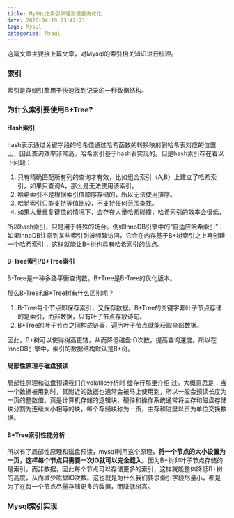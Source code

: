 ```yaml
---
title: MySQL之索引原理及慢查询优化
date: 2020-04-19 23:42:21
tags: Mysql
categories: Mysql
---
```


这篇文章主要接上篇文章，对Mysql的索引相关知识进行梳理。

<!-- more -->

### 索引

索引是存储引擎用于快速找到记录的一种数据结构。

### 为什么索引要使用B+Tree?

#### Hash索引

hash表示通过关键字段的哈希值通过哈希函数的转换映射到哈希表对应的位置上，因此查询效率非常高。哈希索引基于hash表实现的。但是hash索引存在着以下问题：

1. 只有精确匹配所有列的查询才有效，比如组合索引（A,B）上建立了哈希索引，如果只查询A，那么是无法使用该索引。
2. 哈希索引不是根据索引值顺序存储的，所以无法使用排序。
3. 哈希索引只能支持等值比较，不支持任何范围查找。
4. 如果大量重复键值的情况下，会存在大量哈希碰撞，哈希索引的效率会很低，

所以hash索引，只是用于特殊的场合。例如InnoDB引擎中的“自适应哈希索引”：如果InnoDB注意到某些索引列被频繁访问，它会在内存基于B+树索引之上再创建一个哈希索引 ，这样就能让B+树也具有哈希索引的优点。

#### B-Tree索引/B+Tree索引

B-Tree是一种多路平衡查询数。B+Tree是B-Tree的优化版本。

那么B-Tree和B+Tree树有什么区别呢？

1. B-Tree每个节点即保存索引，又保存数据。B+Tree的关键字非叶子节点存储的是索引，而非数据，只有叶子节点存放诗句。
2. B+Tree的叶子节点之间构成链表，遍历叶子节点就能获取全部数据。

因此，B+树可以使得树高更矮，从而降低磁盘IO次数，提高查询速度。所以在InnoDB引擎中，索引的数据结构默认是B+树。

#### 局部性原理与磁盘预读

局部性原理和磁盘预读我们在volatile分析时 缓存行那里介绍 过。大概意思是：当一个数据被用到时，其附近的数据也通常会被马上使用到，所以一般会预读长度为一页的整数倍。页是计算机存储的逻辑块，硬件和操作系统通常将主存和磁盘存储块分割为连续大小相等的块，每个存储块称为一页，主存和磁盘以页为单位交换数据。

#### B+Tree索引性能分析

所以有了局部性原理和磁盘预读，mysql利用这个原理，**将一个节点的大小设置为一页，这样每个节点只需要一次IO就可以完全载入**。因为B+树非叶子节点存储的是索引，而非数据，因此每个节点可以存储更多的索引，这样就能整体降低B+树的高度，从而减少磁盘IO次数。这也就是为什么我们要求索引字段尽量小，都是为了在每一个节点尽量存储更多的数据，而降低树高。

### Mysql索引实现